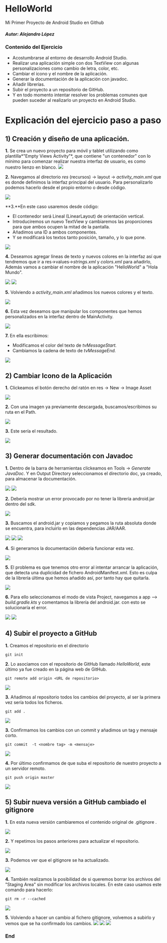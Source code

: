 # HelloWorld
Mi Primer Proyecto de Android Studio en Github 

##### Autor: Alejandro López

### Contenido del Ejercicio
- Acostumbrarse al entorno de desarrollo Android Studio.
- Realizar una aplicación simple con dos TextView con algunas personalizaciones como cambio de letra, color, etc.
- Cambiar el icono y el nombre de la aplicación.
- Generar la documentación de la aplicación con javadoc.
- Añadir librerías.
- Subir el proyecto a un repositorio de GitHub.
- Y en todo momento intentar resolver los problemas comunes que pueden suceder al realizarlo un proyecto en Android Studio.

# Explicación del ejercicio paso a paso

## 1) Creación y diseño de una aplicación.

**1.** Se crea un nuevo proyecto para móvil y tablet utilizando como plantilla*"Empty Views Activity”*, que contiene "un contenedor" con lo mínimo para comenzar realizar nuestra interfaz de usuario, es como nuestro lienzo en blanco.
![](https://i.postimg.cc/Pr9k5ZLj/Imagen2.jpg)


**2.** Navegamos al directorio *res* (recursos) -> layout -> *activity_main.xml* que es donde definimos la interfaz principal del usuario. Para personalizarlo podemos hacerlo desde el propio entorno o desde código.

![](https://i.postimg.cc/pdtbDHYc/Imagen3.jpg)

**3.**En este caso usaremos desde código:
- El contenedor será Lineal (LinearLayout) de orientación vertical.
- Introduciremos un nuevo TextView y cambiaremos las proporciones para que ambos ocupen la mitad de la pantalla.
- Añadimos una ID a ambos componentes.
- Y se modificará los textos tanto posición, tamaño, y lo que pone.

![](https://i.postimg.cc/3wCM1ct8/Imagen4.jpg)


**4.** Deseamos agregar líneas de texto y nuevos colores en la interfaz así que tendremos que ir a res->values->*strings.xml* y *colors.xml* para añadirlo, 
Además vamos a cambiar el nombre de la aplicación "HelloWorld"  a "Hola Mundo".

![](https://i.postimg.cc/dQ7ZXXx6/Imagen5.jpg)
![](https://i.postimg.cc/gkV7VMmc/Imagen6.jpg)


**5.** Volviendo a *activity_main.xml*  añadimos los nuevos colores y el texto.

![](https://i.postimg.cc/Vvxdzfdw/Imagen7.jpg)


**6.** Esta vez deseamos que manipular los componentes que hemos personalizados en la interfaz dentro de MainActivity.

![](https://i.postimg.cc/500cpDfW/Imagen8.jpg)

**7.** En ella escribimos:
- Modificamos el color del texto de *tvMessageStart.*
- Cambiamos la cadena de texto de *tvMessageEnd.*

![](https://i.postimg.cc/hvYNhWtr/Imagen9jpg.jpg)




## 2) Cambiar Icono de la Aplicación
**1.** Clickeamos el botón derecho del ratón en res -> New -> Image Asset

![](https://i.postimg.cc/MZD1240j/Imagen10-1.jpg)


**2.** Con una imagen ya previamente descargada, buscamos/escribimos su ruta en el Path.

![](https://i.postimg.cc/rFwx8JgZ/Imagen10-2.jpg)

**3.** Este sería el resultado.

![](https://i.postimg.cc/SsDBFz0H/Imagen10.jpg)


## 3)  Generar documentación con Javadoc
**1.** Dentro de la barra de herramientas clickeamos en Tools -> *Generate JavaDoc*. Y en Output Directory seleccionamos el directorio doc, ya creado, para almacenar la documentación.

![](https://i.postimg.cc/Y00JpqM0/Imagen11-0jpg.jpg)
![](https://i.postimg.cc/tC1LwTBm/Imagen11jpg.jpg)

**2.** Debería mostrar un error provocado por no tener la librería android.jar dentro del sdk.

![](https://i.postimg.cc/PrBBjjcf/Imagen12.jpg)

**3.** Buscamos el android.jar y copiamos y pegamos la ruta absoluta donde se encuentra, para incluirlo en las dependencias JAR/AAR.

![](https://i.postimg.cc/3rfstpFv/Imagen13.jpg)
![](https://i.postimg.cc/sg7bfLdY/Imagen14.jpg)
![](https://i.postimg.cc/KYbw15xd/Imagen15.jpg)

**4.** Si generamos la documentación debería funcionar esta vez.

![](https://i.postimg.cc/431MVh3n/Imagen16.jpg)

**5.** El problema es que tenemos otro error al intentar arrancar la aplicación, que detecta una duplicidad de fichero AndroidManifest.xml. Esto es culpa de la librería última que hemos añadido así, por tanto hay que quitarla.

![](https://i.postimg.cc/DZyNgyW6/Imagen17.jpg)

**6.** Para ello seleccionamos el modo de vista Project, navegamos a app --> *build.gradle.kts* y comentamos la librería del android.jar. con esto se solucionaría el error.

![](https://i.postimg.cc/8C7rXj3z/Imagen17-1.jpg)
![](https://i.postimg.cc/K8qM5n0W/Imagen17-2.jpg)


## 4) Subir el proyecto a GitHub

**1.** Creamos el repositorio en el directorio
```
git init
```
**2.** Lo asociamos con el repositorio de GitHub llamado *HelloWorld*, este último ya fue creado en la página web de GitHub.
```
git remote add origin <URL de repositorio>
```
![](https://i.postimg.cc/HnrPqZ97/Imagen19.jpg)

**3.** Añadimos al repositorio todos los cambios del proyecto, al ser la primera vez sería todos los ficheros.
```
git add .
```
![](https://i.postimg.cc/jqc104h5/Imagen20.jpg)

**3.** Confirmamos los cambios con un commit y añadimos un tag y mensaje corto.
```
git commit  -t <nombre tag> -m <mensaje>
```
![](https://i.postimg.cc/T2ssVxTj/Imagen21.jpg)

**4.** Por último confirmamos de que suba el repositorio de nuestro proyecto a un servidor remoto.
```
git push origin master
```
![](https://i.postimg.cc/htW3Y0zf/Imagen22.jpg)


## 5) Subir nueva versión a GitHub cambiado el gitignore
**1.** En esta nueva versión cambiaremos el contenido original de .gitignore .

![](https://i.postimg.cc/6QBbW5hK/Imagen23.jpg)

**2.** Y repetimos los pasos anteriores para actualizar el repositorio.

![](https://i.postimg.cc/Mp7rJjVt/Imagen24.jpg)

**3.**  Podemos ver que el gitignore se ha actualizado.

![](https://i.postimg.cc/0NZWbRtw/Imagen25.jpg)

**4.** También realizamos la posibilidad de si queremos borrar los archivos del "Staging Area" sin modificar los archivos locales. En este caso usamos este comando para hacerlo:
```
git rm -r --cached
```
![](https://i.postimg.cc/CK91JcY5/Imagen26.jpg)

**5.** Volviendo a hacer un cambio al fichero gitignore, volvemos a subirlo y vemos que se ha confirmado los cambios.
![](https://i.postimg.cc/1t6zdD5H/Imagen27.jpg)
![](https://i.postimg.cc/vTsmwD4d/Imagen28.jpg)
![](https://i.postimg.cc/ZKD2g2BT/Imagen29.jpg)

### End
